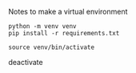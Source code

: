 Notes to make a virtual environment
```
python -m venv venv
pip install -r requirements.txt
```
```
source venv/bin/activate
```
deactivate 
